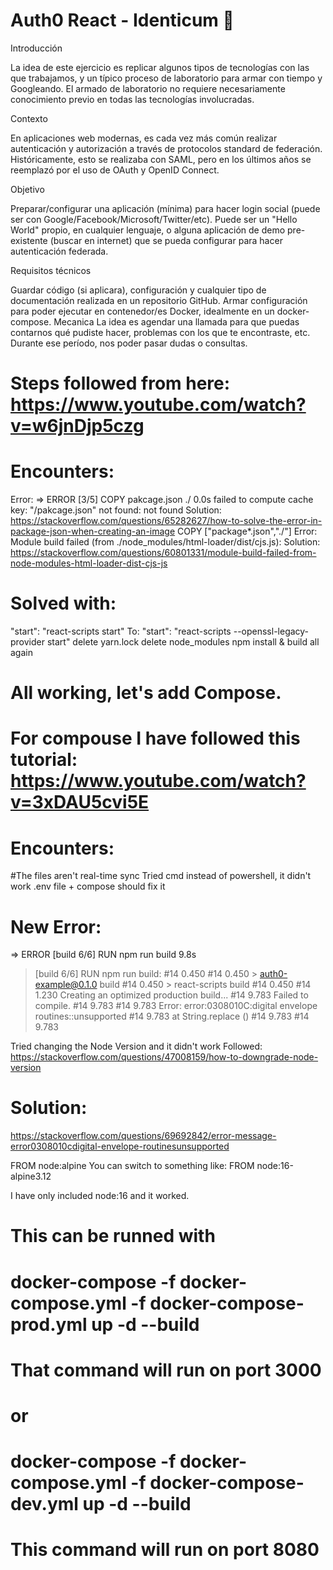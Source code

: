 #  Auth0 React - Identicum 🔐

Introducción

La idea de este ejercicio es replicar algunos tipos de tecnologías con las que trabajamos, y un típico proceso de laboratorio para armar con tiempo y Googleando.
El armado de laboratorio no requiere necesariamente conocimiento previo en todas las tecnologías involucradas.

Contexto

En aplicaciones web modernas, es cada vez más común realizar autenticación y autorización a través de protocolos standard de federación. Históricamente, esto se realizaba con SAML, pero en los últimos años se reemplazó por el uso de OAuth y OpenID Connect.

Objetivo

Preparar/configurar una aplicación (mínima) para hacer login social (puede ser con Google/Facebook/Microsoft/Twitter/etc).
Puede ser un "Hello World" propio, en cualquier lenguaje, o alguna aplicación de demo pre-existente (buscar en internet) que se pueda configurar para hacer autenticación federada.
 
Requisitos técnicos

Guardar código (si aplicara), configuración y cualquier tipo de documentación realizada en un repositorio GitHub.
Armar configuración para poder ejecutar en contenedor/es Docker, idealmente en un docker-compose.
Mecanica
La idea es agendar una llamada para que puedas contarnos qué pudiste hacer, problemas con los que te encontraste, etc.
Durante ese período, nos poder pasar dudas o consultas.

# Steps followed from here: https://www.youtube.com/watch?v=w6jnDjp5czg

#  Encounters:
Error:
  => ERROR [3/5] COPY pakcage.json ./  0.0s 
  failed to compute cache key: "/pakcage.json" not found: not found
  Solution: https://stackoverflow.com/questions/65282627/how-to-solve-the-error-in-package-json-when-creating-an-image
  COPY ["package*.json","./"]
Error:
 Module build failed (from ./node_modules/html-loader/dist/cjs.js):
 Solution: https://stackoverflow.com/questions/60801331/module-build-failed-from-node-modules-html-loader-dist-cjs-js
# Solved with:
"start": "react-scripts start"
To:
"start": "react-scripts --openssl-legacy-provider start"
 delete yarn.lock
 delete node_modules
 npm install & build all again

# All working, let's add Compose.

# For compouse I have  followed this tutorial: https://www.youtube.com/watch?v=3xDAU5cvi5E

# Encounters:

#The files aren't real-time sync
 Tried cmd instead of powershell, it didn't work .env file + compose should fix it
# New Error:
 => ERROR [build 6/6] RUN npm run build                                                                                                                                                       9.8s 
 > [build 6/6] RUN npm run build:
#14 0.450
#14 0.450 > auth0-example@0.1.0 build
#14 0.450 > react-scripts build
#14 0.450
#14 1.230 Creating an optimized production build...
#14 9.783 Failed to compile.
#14 9.783
#14 9.783 Error: error:0308010C:digital envelope routines::unsupported
#14 9.783     at String.replace (<anonymous>)
#14 9.783
#14 9.783

 Tried changing the Node Version and it didn't work
 Followed: https://stackoverflow.com/questions/47008159/how-to-downgrade-node-version

# Solution: 
https://stackoverflow.com/questions/69692842/error-message-error0308010cdigital-envelope-routinesunsupported

FROM node:alpine
You can switch to something like:
FROM node:16-alpine3.12

I have only included node:16 and it worked.

# This can be runned with 
# docker-compose -f docker-compose.yml -f  docker-compose-prod.yml up -d --build
# That command will run on port 3000
# or
# docker-compose -f docker-compose.yml -f  docker-compose-dev.yml up -d --build
# This command will run on port 8080
